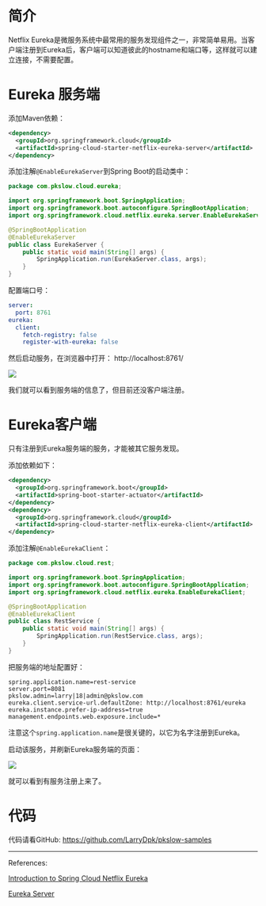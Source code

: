 # 简介

Netflix Eureka是微服务系统中最常用的服务发现组件之一，非常简单易用。当客户端注册到Eureka后，客户端可以知道彼此的hostname和端口等，这样就可以建立连接，不需要配置。



# Eureka 服务端

添加Maven依赖：

```xml
<dependency>
  <groupId>org.springframework.cloud</groupId>
  <artifactId>spring-cloud-starter-netflix-eureka-server</artifactId>
</dependency>
```



添加注解`@EnableEurekaServer`到Spring Boot的启动类中：

```java
package com.pkslow.cloud.eureka;

import org.springframework.boot.SpringApplication;
import org.springframework.boot.autoconfigure.SpringBootApplication;
import org.springframework.cloud.netflix.eureka.server.EnableEurekaServer;

@SpringBootApplication
@EnableEurekaServer
public class EurekaServer {
    public static void main(String[] args) {
        SpringApplication.run(EurekaServer.class, args);
    }
}
```



配置端口号：

```yaml
server:
  port: 8761
eureka:
  client:
    fetch-registry: false
    register-with-eureka: false
```



然后启动服务，在浏览器中打开： http://localhost:8761/

![](https://pkslow.oss-cn-shenzhen.aliyuncs.com/images/2022/01/spring-cloud-eureka.server.png)



我们就可以看到服务端的信息了，但目前还没客户端注册。



# Eureka客户端

只有注册到Eureka服务端的服务，才能被其它服务发现。

添加依赖如下：

```xml
<dependency>
  <groupId>org.springframework.boot</groupId>
  <artifactId>spring-boot-starter-actuator</artifactId>
</dependency>
<dependency>
  <groupId>org.springframework.cloud</groupId>
  <artifactId>spring-cloud-starter-netflix-eureka-client</artifactId>
</dependency>
```



添加注解`@EnableEurekaClient`：

```java
package com.pkslow.cloud.rest;

import org.springframework.boot.SpringApplication;
import org.springframework.boot.autoconfigure.SpringBootApplication;
import org.springframework.cloud.netflix.eureka.EnableEurekaClient;

@SpringBootApplication
@EnableEurekaClient
public class RestService {
    public static void main(String[] args) {
        SpringApplication.run(RestService.class, args);
    }
}
```



把服务端的地址配置好：

```properties
spring.application.name=rest-service
server.port=8081
pkslow.admin=larry|18|admin@pkslow.com
eureka.client.service-url.defaultZone: http://localhost:8761/eureka
eureka.instance.prefer-ip-address=true
management.endpoints.web.exposure.include=*
```

注意这个`spring.application.name`是很关键的，以它为名字注册到Eureka。



启动该服务，并刷新Eureka服务端的页面：

![](https://pkslow.oss-cn-shenzhen.aliyuncs.com/images/2022/01/spring-cloud-eureka.server-with-clients.png)



就可以看到有服务注册上来了。



# 代码

代码请看GitHub: https://github.com/LarryDpk/pkslow-samples



---

References:

[Introduction to Spring Cloud Netflix Eureka](https://www.baeldung.com/spring-cloud-netflix-eureka)

[Eureka Server](https://cloud.spring.io/spring-cloud-netflix/multi/multi_spring-cloud-eureka-server.html)



